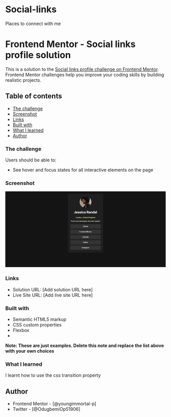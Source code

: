 # Social-links
 Places to connect with me

# Frontend Mentor - Social links profile solution

This is a solution to the [Social links profile challenge on Frontend Mentor](https://www.frontendmentor.io/challenges/social-links-profile-UG32l9m6dQ). Frontend Mentor challenges help you improve your coding skills by building realistic projects. 

## Table of contents


  - [The challenge](#the-challenge)
  - [Screenshot](#screenshot)
  - [Links](#links)
  - [Built with](#built-with)
  - [What I learned](#what-i-learned)
- [Author](#author)



### The challenge

Users should be able to:

- See hover and focus states for all interactive elements on the page

### Screenshot

![Screenshot](/image/FireShot%20Capture%20007%20-%20Social%20Links%20-%20.png)


### Links

- Solution URL: [Add solution URL here]
- Live Site URL: [Add live site URL here]



### Built with

- Semantic HTML5 markup
- CSS custom properties
- Flexbox
-
**Note: These are just examples. Delete this note and replace the list above with your own choices**

### What I learned
I learnt how to use the css transition property

## Author

- Frontend Mentor - [@youngimmortal-p]
- Twitter - [@OdugbemiOp51906]


